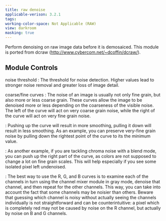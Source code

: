 ```yaml
---
title: raw denoise
applicable-verison: 3.2.1
tags: 
working-color-space: Not Applicable (RAW) 
view: darkroom
masking: true
---
```


Perform denoising on raw image data before it is demosaiced. This module is ported from dcraw (http://www.cybercom.net/~dcoffin/dcraw/).

## Module Controls

noise threshold
: The threshold for noise detection. Higher values lead to stronger noise removal and greater loss of image detail.

coarse/fine curves
: The noise of an image is usually not only fine grain, but also more or less coarse grain. These curves allow the image to be denoised more or less depending on the coarseness of the visible noise. The left of the curve will act on very coarse grain noise, while the right of the curve will act on very fine grain noise. 

: Pushing up the curve will result in more smoothing, pulling it down will result in less smoothing. As an example, you can preserve very-fine grain noise by pulling down the rightest point of the curve to its the minimum value. 

: As another example, if you are tackling chroma noise with a blend mode, you can push up the right part of the curve, as colors are not supposed to change a lot on fine grain scales. This will help especially if you see some isolated pixel left undenoised. 

: The best way to use the R, G, and B curves is to examine each of the channels in turn using the channel mixer module in gray mode, denoise that channel, and then repeat for the other channels. This way, you can take into account the fact that some channels may be noisier than others. Beware that guessing which channel is noisy without actually seeing the channels individually is not straightforward and can be counterintuitive: a pixel which is completely red may not be caused by noise on the R channel, but actually by noise on B and G channels.